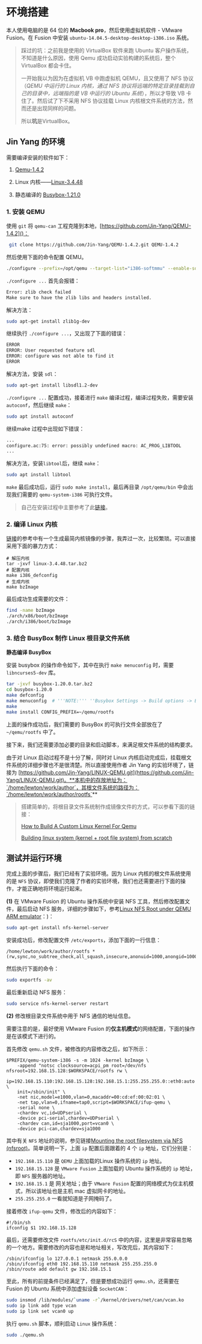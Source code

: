 # 环境搭建

本人使用电脑的是 64 位的 **Macbook pro**，然后使用虚拟机软件 - VMware Fusion。在 Fusion 中安装 `ubuntu-14.04.5-desktop-desktop-i386.iso` 系统。

> 踩过的坑：之前我是使用的 VirtualBox 软件来跑 Ubuntu 客户操作系统，不知道是什么原因，使用 Qemu 成功启动实验构建的系统后，整个 VirtualBox 都会卡住。
>
> 一开始我以为因为在虚拟机 VB 中跑虚拟机 QEMU，且又使用了 NFS 协议（*QEMU 中运行的 Linux 内核，通过 NFS 协议将远端的特定目录挂载到自己的目录中，远端指的是 VB 中运行的 Ubuntu 系统*），所以才导致 VB 卡住了。然后试了下不采用 NFS 协议挂载 Linux 内核根文件系统的方法，然而还是出现同样的问题。
> 
> 所以**坑**是VirtualBox。

## Jin Yang 的环境

需要编译安装的软件如下：

1. [Qemu-1.4.2](​Qemu-1.4.2)

2. Linux 内核——[Linux-3.4.48](https://www.kernel.org/pub/linux/kernel/v3.0/linux-3.4.48.tar.bz2)

3. 静态编译的 [Busybox-1.21.0](http://www.busybox.net/downloads/busybox-1.21.0.tar.bz2)

### 1. 安装 QEMU

使用 `git` 将 `qemu-can` 工程克隆到本地，[https://github.com/Jin-Yang/QEMU-1.4.2]()：

```bash
 git clone https://github.com/Jin-Yang/QEMU-1.4.2.git QEMU-1.4.2
```

然后使用下面的命令配置 QEMU。

```bash
./configure --prefix=/opt/qemu --target-list="i386-softmmu" --enable-sdl
```

`./configure ...` 首先会报错：

```bash
Error: zlib check failed
Make sure to have the zlib libs and headers installed.
```

解决方法：

```bash
sudo apt-get install zlib1g-dev
```

继续执行 `./configure ...`，又出现了下面的错误：

```bash
ERROR
ERROR: User requested feature sdl
ERROR: configure was not able to find it
ERROR
```

解决方法，安装 `sdl`：

```bash
sudo apt-get install libsdl1.2-dev
```

`./configure ...` 配置成功，接着进行 `make` 编译过程，编译过程失败，需要安装 `autoconf`，然后继续 `make`：

```bash
sudo apt install autoconf
```

继续make 过程中出现如下错误：

```bash
...
configure.ac:75: error: possibly undefined macro: AC_PROG_LIBTOOL
...
```

解决方法，安装`libtool`后，继续 `make`：

```bash
sudo apt install libtool
```

`make` 最后成功后，运行 `sudo make install`，最后再目录 `/opt/qemu/bin` 中会出现我们需要的 `qemu-system-i386` 可执行文件。

> 自己在安装过程中主要参考了此[链接](https://theintobooks.wordpress.com/2016/08/15/installing-qemu-on-ubuntu-16-04/)。

### 2. 编译 Linux 内核

[链接](https://devel.rtems.org/wiki/Developer/Simulators/QEMU/CANEmulation#BuildingLinuxEnvironment)的参考中有一个生成最简内核镜像的步骤，我弄过一次，比较繁琐。可以直接采用下面的暴力方式：

```
# 解压内核
tar -jxvf linux-3.4.48.tar.bz2
# 配置内核
make i386_defconfig
# 生成内核
make bzImage
```

最后成功生成需要的文件：

```bash
find -name bzImage
./arch/x86/boot/bzImage
./arch/i386/boot/bzImage
```

### 3. 结合 BusyBox 制作 Linux 根目录文件系统

**静态编译 BusyBox** 

安装 busybox 的操作命令如下，其中在执行 `make menuconfig` 时，需要 `libncurses5-dev` 库。

```bash
tar -jxvf busybox-1.20.0.tar.bz2
cd busybox-1.20.0
make defconfig
make menuconfig  # '''NOTE:''' ''Busybox Settings -> Build options -> Build Busybox as a static binary''
make
make install CONFIG_PREFIX=~/qemu/rootfs
```

上面的操作成功后，我们需要的 BusyBox 的可执行文件全部放在了 `~/qemu/rootfs` 中了。

接下来，我们还需要添加必要的目录和启动脚本，来满足根文件系统的结构要求。

由于对 Linux 启动过程不是十分了解，同时对 Linux 内核启动完成后，挂载根文件系统的详细步骤也不是很清楚。所以直接使用作者 Jin Yang 的实验环境了，链接为 [https://github.com/Jin-Yang/LINUX-QEMU.git](https://github.com/Jin-Yang/LINUX-QEMU.git)。**本机中的存放地址为：`/home/lewton/work/author`，其根文件系统的路径为：`/home/lewton/work/author/rootfs`**

> 搭建简单的，将根目录文件系统制作成镜像文件的方式，可以参看下面的链接：
> 
> [How to Build A Custom Linux Kernel For Qemu](http://weng-blog.com/2015/05/Build-Linux-kernel-rootfs-from-scratch/)
> 
> [Building linux system (kernel + root file system) from scratch](http://weng-blog.com/2015/05/Build-Linux-kernel-rootfs-from-scratch/)

## 测试并运行环境

完成上面的步骤后，我们已经有了实验环境。因为 Linux 内核的根文件系统使用的是 `NFS` 协议，即使我们克隆了作者的实验环境，我们也还需要进行下面的操作，才能正确地将环境运行起来。

**(1)** 在 VMware Fusion 的 Ubuntu 操作系统中安装 NFS 工具，然后修改配置文件，最后启动 NFS 服务，详细的步骤如下，参考[Linux NFS Root under QEMU ARM emulator](https://balau82.wordpress.com/2010/04/27/linux-nfs-root-under-qemu-arm-emulator/)：)：

```bash
sudo apt-get install nfs-kernel-server
```

安装成功后，修改配置文件 `/etc/exports`，添加下面的一行信息：

```vim
/home/lewton/work/author/rootfs *(rw,sync,no_subtree_check,all_squash,insecure,anonuid=1000,anongid=1000)
```

然后执行下面的命令：

```bash
sudo exportfs -av
```

最后重新启动 NFS 服务：

```bash
sudo service nfs-kernel-server restart 
```

**(2)** 修改根目录文件系统中用于 NFS 通信的地址信息。

需要注意的是，最好使用 VMware Fusion 的**仅主机模式**的网络配置，下面的操作是在该模式下进行的。

首先修改 `qemu.sh` 文件，被修改的内容修改之后，如下所示：

```vim
$PREFIX/qemu-system-i386 -s -m 1024 -kernel bzImage \
    -append "notsc clocksource=acpi_pm root=/dev/nfs nfsroot=192.168.15.128:$WORKSPACE/rootfs rw \  
    ip=192.168.15.110:192.168.15.128:192.168.15.1:255.255.255.0::eth0:auto \
    init=/sbin/init" \
    -net nic,model=e1000,vlan=0,macaddr=00:cd:ef:00:02:01 \
    -net tap,vlan=0,ifname=tap0,script=$WORKSPACE/ifup-qemu \
    -serial none \
    -chardev vc,id=UDPserial \
    -device pci-serial,chardev=UDPserial \
    -chardev can,id=sja1000,port=vcan0 \
    -device pci-can,chardev=sja1000
```

其中有关 `NFS` 地址的说明，参见链接[Mounting the root filesystem via NFS (nfsroot)](https://www.kernel.org/doc/Documentation/filesystems/nfs/nfsroot.txt)。简单说明一下，上面 `ip` 配置后面跟着的 4 个 `ip` 地址，它们分别是：

* `192.168.15.110` 是 `QEMU` 上面加载的Linux 操作系统的 `ip` 地址。
* `192.168.15.128` 是 `VMware Fusion` 上面加载的 Ubuntu 操作系统的 `ip` 地址，即 `NFS` 服务器的地址。
* `192.168.15.1` 是 网关地址；由于 `VMware Fusion` 配置的网络模式为仅主机模式，所以该地址也是主机 mac 虚拟网卡的地址。
* `255.255.255.0` 一看就知道是子网掩码了。

接着修改 `ifup-qemu` 文件，修改后的内容如下：

```vim
#!/bin/sh
ifconfig $1 192.168.15.128
```

最后，还需要修改文件 `rootfs/etc/init.d/rcS` 中的内容，这里是非常容易忽略的一个地方。需要修改的内容也是和地址相关，写改完后，其内容如下：

```vim
/sbin/ifconfig lo 127.0.0.1 netmask 255.0.0.0
/sbin/ifconfig eth0 192.168.15.110 netmask 255.255.255.0
/sbin/route add default gw 192.168.15.1
```

至此，所有的前提条件已经满足了，但是要想成功运行 `qemu.sh`，还需要在 Fusion 的 Ubuntu 系统中添加虚拟设备 `SocketCAN`：

```bash
sudo insmod /lib/modules/`uname -r`/kernel/drivers/net/can/vcan.ko
sudo ip link add type vcan
sudo ip link set vcan0 up
```

执行 `qemu.sh` 脚本，顺利启动 `Linux` 操作系统：

```bash
sudo ./qemu.sh
```
